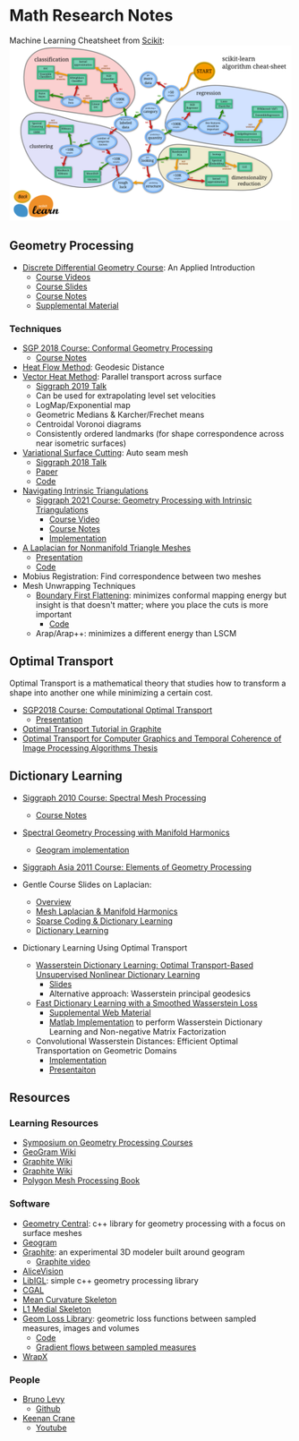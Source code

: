 # Math Research Notes
Machine Learning Cheatsheet from [Scikit](https://scikit-learn.org/stable/tutorial/machine_learning_map/index.html):
![](_assets/scikit-ml-cheatsheet.png)

## Geometry Processing

- [Discrete Differential Geometry Course](https://www.cs.cmu.edu/~kmcrane/Projects/DDG): An Applied Introduction
  - [Course Videos](https://www.youtube.com/playlist?list=PL9_jI1bdZmz0hIrNCMQW1YmZysAiIYSSS)
  - [Course Slides](https://brickisland.net/DDGSpring2022/category/slides/?order=asc)
  - [Course Notes](http://www.cs.cmu.edu/~kmcrane/Projects/DDG/paper.pdf)
  - [Supplemental Material](https://brickisland.net/DDGSpring2022)

### Techniques  
- [SGP 2018 Course: Conformal Geometry Processing](https://www.youtube.com/watch?v=4YHmaoQoT9s)
  - [Course Notes](https://www.cs.cmu.edu/~kmcrane/Projects/Other/OverviewConformalGeometryProcessing.pdf)
- [Heat Flow Method](http://www.cs.cmu.edu/~kmcrane/Projects/HeatMethod): Geodesic Distance
- [Vector Heat Method](http://www.cs.cmu.edu/~kmcrane/Projects/VectorHeatMethod/index.html): Parallel transport across surface
  - [Siggraph 2019 Talk](https://www.youtube.com/watch?v=MNbM78xIriM)
  - Can be used for extrapolating level set velocities
  - LogMap/Exponential map
  - Geometric Medians & Karcher/Frechet means
  - Centroidal Voronoi diagrams
  - Consistently ordered landmarks (for shape correspondence across near isometric surfaces)
- [Variational Surface Cutting](http://www.cs.cmu.edu/~kmcrane/Projects/VariationalCuts): Auto seam mesh
  - [Siggraph 2018 Talk](https://www.youtube.com/watch?v=C_qEYfguDTA)
  - [Paper](http://www.cs.cmu.edu/~kmcrane/Projects/VariationalCuts/paper.pdf)
  - [Code](https://github.com/nmwsharp/variational-surface-cutting)
- [Navigating Intrinsic Triangulations](http://www.cs.cmu.edu/~kmcrane/Projects/NavigatingIntrinsicTriangulations/index.html)
  - [Siggraph 2021 Course: Geometry Processing with Intrinsic Triangulations](https://nmwsharp.com/media/papers/int-tri-course/int_tri_course.pdf)
    - [Course Video](https://www.youtube.com/watch?v=gcRDdYrgOhg)
    - [Course Notes](https://nmwsharp.com/media/papers/int-tri-course/int_tri_course.pdf)
    - [Implementation](https://github.com/nmwsharp/intrinsic-triangulations-tutorial)
- [A Laplacian for Nonmanifold Triangle Meshes](http://www.cs.cmu.edu/~kmcrane/Projects/NonmanifoldLaplace/index.html)
  - [Presentation](https://www.youtube.com/watch?v=JY0kozIdIQo)
  - [Code](https://github.com/nmwsharp/nonmanifold-laplacian)
- Mobius Registration: Find correspondence between two meshes
- Mesh Unwrapping Techniques
  - [Boundary First Flattening](https://geometrycollective.github.io/boundary-first-flattening): minimizes conformal mapping energy but insight is that doesn't matter; where you place the cuts is more important
    - [Code](https://github.com/GeometryCollective/boundary-first-flattening)
  - Arap/Arap++: minimizes a different energy than LSCM

## Optimal Transport

Optimal Transport is a mathematical theory that studies how to transform a shape into another one while minimizing a certain cost.
- [SGP2018 Course: Computational Optimal Transport](http://school.geometryprocessing.org/summerschool-2018/index.html#course7)
  - [Presentation](https://www.youtube.com/watch?v=pKQJujt7Kbs)
- [Optimal Transport Tutorial in Graphite](https://github.com/BrunoLevy/GraphiteThree/wiki/Transport)
- [Optimal Transport for Computer Graphics and Temporal Coherence of Image Processing Algorithms Thesis](https://perso.liris.cnrs.fr/nicolas.bonneel/hdr_nbonneel_compressed.pdf)

## Dictionary Learning

- [Siggraph 2010 Course: Spectral Mesh Processing](http://alice.loria.fr/WIKI/index.php/Graphite/SpectralMeshProcessing)
  - [Course Notes](http://alice.loria.fr/publications/papers/2010/spectral_course/spectral_course.pdf)
- [Spectral Geometry Processing with Manifold Harmonics](https://hal.inria.fr/inria-00331894/document)
  - [Geogram implementation](https://github.com/BrunoLevy/geogram/wiki/ManifoldHarmonics)
- [Siggraph Asia 2011 Course: Elements of Geometry Processing](http://alice.loria.fr/WIKI/index.php/Graphite/TheElements)
- Gentle Course Slides on Laplacian:
  - [Overview](https://perso.liris.cnrs.fr/julie.digne/cours/slides-weeks7-8.pdf)
  - [Mesh Laplacian & Manifold Harmonics](https://perso.liris.cnrs.fr/julie.digne/cours/slides_lecture1.pdf)
  - [Sparse Coding & Dictionary Learning](https://perso.liris.cnrs.fr/julie.digne/cours/slides_lecture3.pdf)
  - [Dictionary Learning](https://perso.liris.cnrs.fr/julie.digne/cours/slides_lecture4.pdf)

- Dictionary Learning Using Optimal Transport
  - [Wasserstein Dictionary Learning: Optimal Transport-Based Unsupervised Nonlinear Dictionary Learning](https://arxiv.org/pdf/1708.01955.pdf)
    - [Slides](http://dlm.cosmostat.org/wp-content/uploads/2017/09/heitz.pdf)
    - Alternative approach: Wasserstein principal geodesics
  - [Fast Dictionary Learning with a Smoothed Wasserstein Loss](http://marcocuturi.net/Papers/rolet16fast.pdf)
    - [Supplemental Web Material](http://arolet.github.io/wasserstein-dictionary-learning/)
    - [Matlab Implementation](https://github.com/arolet/wasserstein-dictionary-learning) to perform Wasserstein Dictionary Learning and Non-negative Matrix Factorization
  - Convolutional Wasserstein Distances: Efficient Optimal Transportation on Geometric Domains
    - [Implementation](https://github.com/gpeyre/2015-SIGGRAPH-convolutional-ot)
    - [Presentaiton](https://www.youtube.com/watch?v=UXOFgE7LCKQ)

## Resources

### Learning Resources
- [Symposium on Geometry Processing Courses](http://school.geometryprocessing.org)
- [GeoGram Wiki](https://github.com/BrunoLevy/geogram/wiki)
- [Graphite Wiki](https://github.com/BrunoLevy/GraphiteThree/wiki)
- [Graphite Wiki](https://github.com/BrunoLevy/geogram/wiki/Publications)
- [Polygon Mesh Processing Book](http://www.pmp-book.org)

### Software
- [Geometry Central](http://geometry-central.net): c++ library for geometry processing with a focus on surface meshes
- [Geogram](https://github.com/BrunoLevy/geogram)
- [Graphite](https://github.com/BrunoLevy/GraphiteThree): an experimental 3D modeler built around geogram
  - [Graphite video](https://www.youtube.com/watch?v=X7m7iSWuVK4)
- [AliceVision](https://github.com/alicevision/AliceVision)
- [LibIGL](https://libigl.github.io): simple c++ geometry processing library
- [CGAL](https://www.cgal.org/)
- [Mean Curvature Skeleton](https://github.com/ataiya/starlab-mcfskel)
- [L1 Medial Skeleton](https://github.com/HongqiangWei/L1-Skeleton)
- [Geom Loss Library](https://www.kernel-operations.io/geomloss): geometric loss functions between sampled measures, images and volumes
  - [Code](https://github.com/jeanfeydy/geomloss)
  - [Gradient flows between sampled measures](https://www.math.ens.fr/~feydy/Teaching/DataScience/gradient_flows.html)
- [WrapX](https://www.russian3dscanner.com/wrapx-tutorials/)

### People
- [Bruno Levy](https://members.loria.fr/BLevy)
  - [Github](https://github.com/BrunoLevy)
- [Keenan Crane](https://www.cs.cmu.edu/~kmcrane)
  - [Youtube](https://www.youtube.com/user/keenancrane)
